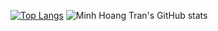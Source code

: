 [![Top Langs](https://github-readme-stats.vercel.app/api/top-langs/?username=hoangminhtran94&layout=donut)](https://github.com/anuraghazra/github-readme-stats)
![Minh Hoang Tran's GitHub stats](https://github-readme-stats.vercel.app/api?username=hoangminhtran94&show_icons=true&rank_icon=percentile)
